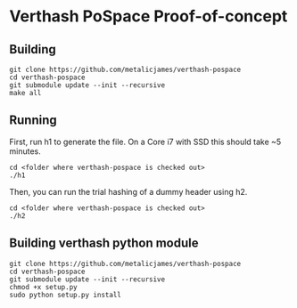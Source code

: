 # Verthash PoSpace Proof-of-concept

## Building

```
git clone https://github.com/metalicjames/verthash-pospace
cd verthash-pospace
git submodule update --init --recursive
make all
```

## Running

First, run h1 to generate the file. On a Core i7 with SSD this should take ~5 minutes.

```
cd <folder where verthash-pospace is checked out>
./h1
```

Then, you can run the trial hashing of a dummy header using h2.

```
cd <folder where verthash-pospace is checked out>
./h2
```

## Building verthash python module
```
git clone https://github.com/metalicjames/verthash-pospace
cd verthash-pospace
git submodule update --init --recursive
chmod +x setup.py
sudo python setup.py install
```
